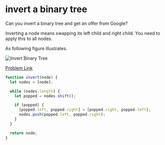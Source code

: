 # invert a binary tree

Can you invert a binary tree and get an offer from Google?

Inverting a node means swapping its left child and right child. You need to apply this to all nodes.

As following figure illustrates.

<img src="https://cdn.bfe.dev/bfe/img/12BVC9SRg5VfcADGpAjNN6ONgh8BlrDC_1068x546_1597951636139.png" alt="Invert Binary Tree" >

[Problem Link](https://bigfrontend.dev/problem/invert-a-binary-tree)

```js
function invert(node) {
  let nodes = [node];

  while (nodes.length) {
    let popped = nodes.shift();

    if (popped) {
      [popped.left, popped.right] = [popped.right, popped.left];
      nodes.push(popped.left, popped.right);
    }
  }

  return node;
}
```
